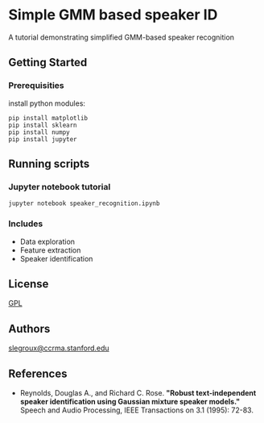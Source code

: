 # Simple GMM based speaker ID

A tutorial demonstrating simplified GMM-based speaker recognition

## Getting Started

### Prerequisities

install python modules:

```
pip install matplotlib
pip install sklearn
pip install numpy
pip install jupyter
```

## Running scripts

### Jupyter notebook tutorial

```
jupyter notebook speaker_recognition.ipynb
```

### Includes
* Data exploration
* Feature extraction
* Speaker identification


## License
[GPL](https://www.gnu.org/licenses/gpl-3.0-standalone.html)

## Authors
<slegroux@ccrma.stanford.edu>

## References

* Reynolds, Douglas A., and Richard C. Rose. **"Robust text-independent speaker identification using Gaussian mixture speaker models."** Speech and Audio Processing, IEEE Transactions on 3.1 (1995): 72-83.
